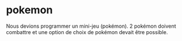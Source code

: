 # pokemon

Nous devions programmer un mini-jeu (pokémon). 2 pokémon doivent combattre et une option de choix de pokémon devait être possible.

